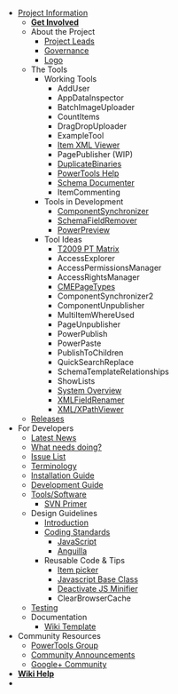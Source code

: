   * [Project Information](PowerTools.md)
    * **[Get Involved](GetInvolved.md)**
    * About the Project
      * [Project Leads](Volunteers.md)
      * [Governance](Governance.md)
      * [Logo](Logo.md)
    * The Tools
      * Working Tools
        * AddUser
        * AppDataInspector
        * BatchImageUploader
        * CountItems
        * DragDropUploader
        * ExampleTool
        * [Item XML Viewer](ItemXML.md)
        * PagePublisher (WIP)
        * [DuplicateBinaries](DuplicateBinaries.md)
        * [PowerTools Help](HelpTool.md)
        * [Schema Documenter](SchemaDocumentation.md)
        * ItemCommenting
      * Tools in Development
        * [ComponentSynchronizer](ComponentSynchronizer.md)
        * [SchemaFieldRemover](SchemaFieldRemover.md)
        * [PowerPreview](PowerPreview.md)
      * Tool Ideas
        * [T2009 PT Matrix](CandidateTools.md)
        * AccessExplorer
        * AccessPermissionsManager
        * AccessRightsManager
        * [CMEPageTypes](CMEPageTypes.md)
        * ComponentSynchronizer2
        * ComponentUnpublisher
        * MultiItemWhereUsed
        * PageUnpublisher
        * PowerPublish
        * PowerPaste
        * PublishToChildren
        * QuickSearchReplace
        * SchemaTemplateRelationships
        * ShowLists
        * [System Overview](Overview.md)
        * [XMLFieldRenamer](XMLFieldRenamer.md)
        * [XML/XPathViewer](XMLViewerXPathSearcher.md)
    * [Releases](ReleaseHistory.md)
  * For Developers
    * [Latest News](News.md)
    * [What needs doing?](Tasks.md)
    * [Issue List](http://code.google.com/p/tridion-2011-power-tools/issues/list)
    * [Terminology](Definitions.md)
    * [Installation Guide](InstallationGuide.md)
    * [Development Guide](nononsenseguide.md)
    * [Tools/Software](DevelopmentTools.md)
      * [SVN Primer](SourceControl.md)
    * Design Guidelines
      * [Introduction](DesignGuidelines.md)
      * [Coding Standards ](CodingStandards.md)
        * [JavaScript](JavaScript.md)
        * [Anguilla](CodingGuidelines_Anguilla.md)
      * Reusable Code & Tips
        * [Item picker](Utils.md)
        * [Javascript Base Class](BaseClass.md)
        * [Deactivate JS Minifier](DeactivateJSMinifier.md)
        * ClearBrowserCache
    * [Testing](Testing.md)
    * Documentation
      * [Wiki Template](RequirementsTemplate.md)
  * Community Resources
    * [PowerTools Group](http://groups.google.com/group/tridion-powertools)
    * [Community Announcements](https://groups.google.com/forum/?fromgroups#!forum/tridion-community-announcements)
    * [Google+ Community](https://plus.google.com/u/0/communities/106444984308684362269)
  * **[Wiki Help](Help.md)**
  * 